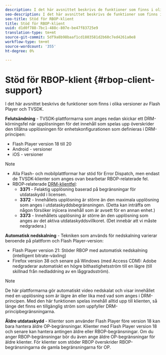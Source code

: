 ```yaml
---
description: I det här avsnittet beskrivs de funktioner som finns i olika versioner av Flash Player och TVSDK.
seo-description: I det här avsnittet beskrivs de funktioner som finns i olika versioner av Flash Player och TVSDK.
seo-title: Stöd för RBOP-klient
title: Stöd för RBOP-klient
uuid: d1d0f788-7bc1-488c-807e-be47f83725e9
translation-type: tm+mt
source-git-commit: 5df9a8b98baaf1cd1803581d2b60c7ed4261a0e8
workflow-type: tm+mt
source-wordcount: '355'
ht-degree: 0%

---
```



# Stöd för RBOP-klient {#rbop-client-support}

I det här avsnittet beskrivs de funktioner som finns i olika versioner av Flash Player och TVSDK.

**Felutsändning** - TVSDK-plattformarna som anges nedan skickar ett DRM-körningsfel när upplösningen för det innehåll som spelas upp överskrider den tillåtna upplösningen för enhetskonfigurationen som definieras i DRM-principen:

* Flash Player version 18 till 20
* Android - versioner
* iOS - versioner

>[!NOTE]
>
>* Alla Flash- och mobilplattformar har stöd för Error Dispatch, men endast de TVSDK-klienter som anges ovan bearbetar RBOP-relaterade fel.
>* RBOP-relaterade [DRM-klientfel](https://help.adobe.com/en_US/primetime/drm/index.html#reference-DRM_Client_Error_Messages):
   >    * **3371** - Felaktig upplösning baserad på begränsningar för utdataskydd i licensen.
   >    * **3372** - Innehållets upplösning är större än den maximala upplösning som anges i utdataskyddsbegränsningen. (Detta kan inträffa om någon försöker injicera innehåll som är avsett för en annan enhet.)
   >    * **3373** - Innehållets upplösning är större än den upplösning som anges av det aktiva utdataskyddsvillkoret. (Det innebär att vi måste nedgradera.)

>



**Automatisk nedskalning** - Tekniken som används för nedskalning varierar beroende på plattform och Flash Player-version:

* Flash Player version 21: Stöder RBOP med automatisk nedskalning (intelligent bitrate-växling)
* Firefox version 38 och senare på Windows (med Access CDM): Adobe nedgraderar automatiskt en högre bithastighetsström till en lägre (till skillnad från nedladdning av en låggradsström).

>[!NOTE]
>
>De här plattformarna gör automatiskt video nedskalat och visar innehållet med en upplösning som är lägre än eller lika med vad som anges i DRM-principen. Med den här funktionen spelas innehåll alltid upp till klienten, så länge det finns en tillgänglig ström som uppfyller DRM-principbegränsningarna.

**Äldre utdataskydd** - Klienter som använder Flash Player före version 18 kan bara hantera äldre OP-begränsningar. Klienter med Flash Player version 18 och senare kan hantera antingen äldre eller RBOP-begränsningar. Om du anger RBOP-begränsningar bör du även ange äldre OP-begränsningar för äldre klienter. För klienter som stöder RBOP överskrider RBOP-begränsningarna de gamla begränsningarna för OP.
